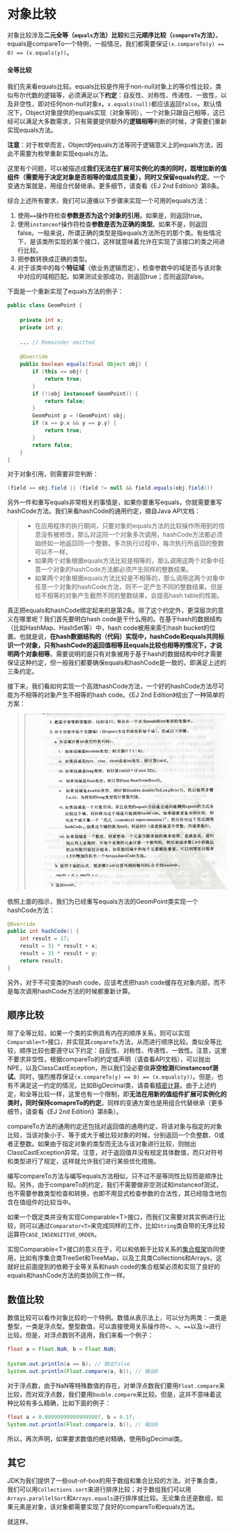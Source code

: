 # 对象比较

对象比较涉及**二元全等（`equals`方法）比较**和**三元顺序比较（`compareTo`方法）**。equals是compareTo一个特例，一般情况，我们都需要保证`(x.compareTo(y) == 0) == (x.equals(y))`。

#### 全等比较

我们先来看equals比较。equals比较是作用于non-null对象上的等价性比较，类似布尔代数的逻辑等，必须满足以下**约定**：自反性、对称性、传递性、一致性，以及非空性，即对任何non-null对象x，`x.equals(null)`都应该返回`false`。默认情况下，Object对象提供的equals实现（对象等同），一个对象只跟自己相等，这已经可以满足大多数需求，只有需要提供额外的**逻辑相等**判断的时候，才需要们重新实现equals方法。

**注意**：对于枚举而言，Object的equals方法等同于逻辑意义上的equals方法，因此不需要为枚举重新实现equals方法。

这里有个问题，可以被描述成**我们无法在扩展可实例化的类的同时，既增加新的值组件（需要用于决定对象是否相等的值成员变量），同时又保留equals约定**。一个变通方案就是，用组合代替继承。更多细节，请查看《EJ 2nd Edition》第8条。

综合上述所有要求，我们可以遵循以下步骤来实现一个可用的equals方法：

1. 使用`==`操作符检查**参数是否为这个对象的引用**。如果是，则返回true。
2. 使用`instanceof`操作符检查**参数是否为正确的类型**。如果不是，则返回false。一般来说，所谓正确的类型是指equals方法所在的那个类。有些情况下，是该类所实现的某个接口，这样就意味着允许在实现了该接口的类之间进行比较。
3. 把参数转换成正确的类型。
4. 对于该类中的每个**特征域**（依业务逻辑而定），检查参数中的域是否与该对象中对应的域相匹配。如果测试全部成功，则返回true；否则返回false。

下面是一个重新实现了equals方法的例子：

```Java
public class GeomPoint {

    private int x;
    private int y;

    ... // Remainder omitted

    @Override
    public boolean equals(final Object obj) {
        if (this == obj) {
            return true;
        }
        if (!(obj instanceof GeomPoint)) {
            return false;
        }
        GeomPoint p = (GeomPoint) obj;
        if (x == p.x && y == p.y) {
            return true;
        }
        return false;
    }
}
```

对于对象引用，则需要非空判断：

```Java
(field == obj.field || (field != null && field.equals(obj.field)))
```

另外一件和重写equals非常相关的事情是，如果你要重写equals，你就需要重写hashCode方法。我们来看hashCode的通用约定，摘自Java API文档：

> + 在应用程序的执行期间，只要对象的equals方法的比较操作所用到的信息没有被修改，那么对这同一个对象多次调用，hashCode方法都必须始终如一地返回同一个整数。多次执行过程中，每次执行所返回的整数可以不一样。
> + 如果两个对象根据equals方法比较是相等的，那么调用这两个对象中任意一个对象的hashCode方法都必须产生同样的整数结果。
> + 如果两个对象根据equals方法比较是不相等的，那么调用这两个对象中任意一个对象的hashCode方法，则不一定产生不同的整数结果。但是给不相等的对象产生截然不同的整数结果，会提高hash table的性能。

真正把equals和hashCode绑定起来的是第2条。除了这个约定外，更深层次的意义在哪里呢？我们首先要明白hash code是干什么用的。在基于hash的数据结构（比如HashMap、HashSet等）中，hash code被用来索引hash bucket的位置。也就是说，**在hash数据结构的（代码）实现中，hashCode和equals共同标识一个对象，只有hashCode的返回值相等且equals比较也相等的情况下，才说明两个对象相等**。需要说明的是只有对象被用于基于hash的数据结构中时才需要保证这种约定，但一般我们都要确保equals和hashCode是一致的，即满足上述的三条约定。

接下来，我们看如何实现一个高效hashCode方法，一个好的hashCode方法尽可能为不相等的对象产生不相等的hash code。《EJ 2nd Edition》给出了一种简单的方案：

> ![How to implement hashCode](howToImplementHashCode.png)

依照上面的指示，我们为已经重写equals方法的GeomPoint类实现一个hashCode方法：

```Java
@Override
public int hashCode() {
    int result = 17;
    result = 31 * result + x;
    result = 31 * result + y;
    return result;
}
```

另外，对于不可变类的hash code，应该考虑把hash code缓存在对象内部，而不是每次调用hashCode方法的时候都重新计算。

## 顺序比较

除了全等比较，如果一个类的实例具有内在的顺序关系，则可以实现`Comparable<T>`接口，并实现其`compareTo`方法，从而进行顺序比较。类似全等比较，顺序比较也要遵守以下约定：自反性、对称性、传递性、一致性。注意，这里不要求非空性，根据compareTo的约定或声明（请查看API文档），可以抛出NPE，以及ClassCastException，所以我们没必要做**非空检测**和**instanceof测试**。同时，强烈推荐保证`(x.compareTo(y) == 0) == (x.equals(y))`。但是，也有不满足这一约定的情况，比如BigDecimal类，请查看[精密计算](PreciseCalculation.md)。由于上述约定，和全等比较一样，这里也有一个限制，即**无法在用新的值组件扩展可实例化的类时，同时保持comapreTo的约定**。同样的变通方案也是用组合代替继承（更多细节，请查看《EJ 2nd Edition》第8条）。

compareTo方法的通用约定还包括对返回值的通用约定，将该对象与指定的对象比较，当该对象小于、等于或大于被比较对象的时候，分别返回一个负整数、0或者正整数。如果由于指定对象的类型而无法与该对象进行比较，则抛出ClassCastException异常。注意，对于返回值并没有规定具体数值，而只对符号和类型进行了规定，这样就允许我们进行某些优化措施。

编写compareTo方法与编写equals方法相似，只不过不是等同性比较而是顺序比较。另外，由于compareTo的约定，我们不需要做非空测试和instanceof测试，也不需要参数类型检查和转换，也即不用显式检查参数的合法性，其已经隐含地包含在值组件的比较当中。

如果一个既定类并没有实现Comparable\<T>接口，而我们又需要对其实例进行比较，则可以通过`Comparator<T>`来完成同样的工作，比如`String`类自带的无序比较运算符`CASE_INSENSITIVE_ORDER`。

实现Comparable\<T>接口的意义在于，可以和依赖于比较关系的[集合框架](CollectionsFramework.md)协同使用，比如有序集合类TreeSet和TreeMap，以及工具类Collections和Arrays，这就好比前面提到的依赖于全等关系和hash code的集合框架必须和实现了良好的equals和hashCode方法的类协同工作一样。

## 数值比较

数值比较可以看作对象比较的一个特例。数值从表示法上，可以分为两类：一类是整型，一类是浮点型。整型数值，可以直接使用关系操作符`<`、`>`、`==`以及`!=`进行比较。但是，对浮点数则不适用，我们来看一个例子：

```Java
float a = Float.NaN, b = Float.NaN;

System.out.println(a == b); // 输出false
System.out.println(Float.compare(a, b)); // 输出0
```

对于浮点数，由于NaN等特殊数值的存在，对单浮点数我们要用`Float.compare`来比较，而对双浮点数，我们要用`Double.compare`来比较。但是，这并不意味着这种比较有多么精确，比如下面的例子：

```Java
float a = 0.09999999999999998f, b = 0.1f;
System.out.println(Float.compare(a, b)); // 输出0
```

所以，再次声明，如果要求数值的绝对精确，使用BigDecimal类。

## 其它

JDK为我们提供了一些out-of-box的用于数组和集合比较的方法。对于集合类，我们可以用`Collections.sort`来进行排序比较；对于数组我们可以用`Arrays.parallelSort`和`Arrays.equals`进行排序或比较。无论集合还是数组，如果元素是对象，该对象都需要实现了良好的compareTo和equals方法。

就这样。
